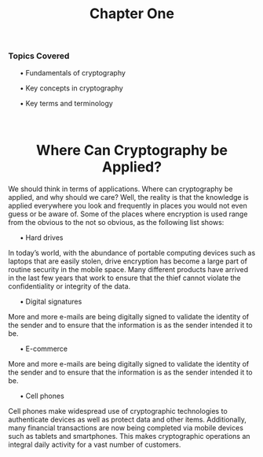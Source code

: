 <h1 align="center"> Chapter One </h1>

<br>

<h3>Topics Covered</h3>
 <ul> &#x2022; Fundamentals of cryptography</ul>
 <ul> &#x2022; Key concepts in cryptography</ul>
 <ul> &#x2022; Key terms and terminology</ul>

<br>

<h1 align="center"> Where Can Cryptography be Applied?</h1>
<p>We should think in terms of 
applications. Where can cryptography be applied, and why should we care? Well, the 
reality is that the knowledge is applied everywhere you look and frequently in places you 
would not even guess or be aware of. Some of the places where encryption is used range 
from the obvious to the not so obvious, as the following list shows:</p>

<ul> &#x2022; Hard drives</ul>
  <p>In today’s world, with the abundance of portable computing devices 
such as laptops that are easily stolen, drive encryption has become a large part of 
routine security in the mobile space. Many different products have arrived in the 
last few years that work to ensure that the thief cannot violate the confidentiality or 
integrity of the data.</p>

<ul> &#x2022; Digital signatures</ul>
  <P>More and more e-mails are being digitally signed to validate the 
identity of the sender and to ensure that the information is as the sender intended it to be.</P>

<ul> &#x2022; E-commerce</ul>
<P>More and more e-mails are being digitally signed to validate the 
identity of the sender and to ensure that the information is as the sender intended it to be.</p>

<ul> &#x2022; Cell phones</ul>
<P>Cell phones make widespread use of cryptographic technologies to 
authenticate devices as well as protect data and other items. Additionally, many 
financial transactions are now being completed via mobile devices such as tablets and 
smartphones. This makes cryptographic operations an integral daily activity for a vast 
number of customers.</p>
